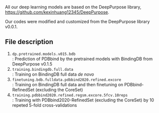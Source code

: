 All our deep learning models are based on the DeepPurpose library,
https://github.com/kexinhuang12345/DeepPurpose.

Our codes were modified and customized from the DeepPurpose library v0.0.1.

## File description
1. `dp.pretrained.models.v015.bdb`<br>
  : Prediction of PDBbind by the pretrained models with BindingDB from DeepPurpose v0.1.5
2. `training.bindingdb.full.data`<br>
  : Training on BindingDB full data <i>de novo</i>
3. `finetuning.bdb.fulldata.pdbbind2020.refined.excore`<br>
  : Training on BindingDB full data and then finetuning on PDBbind-RefinedSet (excluding the CoreSet)
4. `training.pdbbind2020.refined.regsm.excore.5fcv.10reps`<br>
  : Training with PDBbind2020-RefinedSet (excluding the CoreSet) by 10 repeted 5-fold cross-validations
